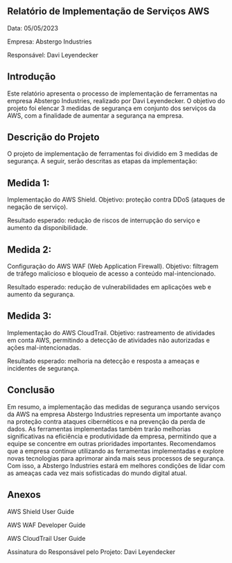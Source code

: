 ## Relatório de Implementação de Serviços AWS
Data: 05/05/2023

Empresa: Abstergo Industries

Responsável: Davi Leyendecker

## Introdução
Este relatório apresenta o processo de implementação de ferramentas na empresa Abstergo Industries, realizado por Davi Leyendecker. O objetivo do projeto foi elencar 3 medidas de segurança em conjunto dos serviços da AWS, com a finalidade de aumentar a segurança na empresa.

## Descrição do Projeto
O projeto de implementação de ferramentas foi dividido em 3 medidas de segurança. A seguir, serão descritas as etapas da implementação:

## Medida 1:
Implementação do AWS Shield.
Objetivo: proteção contra DDoS (ataques de negação de serviço).

Resultado esperado: redução de riscos de interrupção do serviço e aumento da disponibilidade.

## Medida 2:
Configuração do AWS WAF (Web Application Firewall).
Objetivo: filtragem de tráfego malicioso e bloqueio de acesso a conteúdo mal-intencionado.

Resultado esperado: redução de vulnerabilidades em aplicações web e aumento da segurança.

## Medida 3:
Implementação do AWS CloudTrail.
Objetivo: rastreamento de atividades em conta AWS, permitindo a detecção de atividades não autorizadas e ações mal-intencionadas.

Resultado esperado: melhoria na detecção e resposta a ameaças e incidentes de segurança.

## Conclusão
Em resumo, a implementação das medidas de segurança usando serviços da AWS na empresa Abstergo Industries representa um importante avanço na proteção contra ataques cibernéticos e na prevenção da perda de dados. As ferramentas implementadas também trarão melhorias significativas na eficiência e produtividade da empresa, permitindo que a equipe se concentre em outras prioridades importantes. Recomendamos que a empresa continue utilizando as ferramentas implementadas e explore novas tecnologias para aprimorar ainda mais seus processos de segurança. Com isso, a Abstergo Industries estará em melhores condições de lidar com as ameaças cada vez mais sofisticadas do mundo digital atual.

## Anexos

AWS Shield User Guide

AWS WAF Developer Guide

AWS CloudTrail User Guide

Assinatura do Responsável pelo Projeto: Davi Leyendecker

